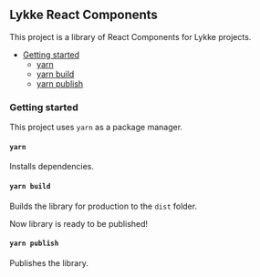 ## Lykke React Components

This project is a library of React Components for Lykke projects.

- [Getting started](#getting-started)
  - [yarn](#yarn)
  - [yarn build](#yarn-build)
  - [yarn publish](#yarn-publish)

### Getting started

This project uses `yarn` as a package manager.

#### `yarn`

Installs dependencies.

#### `yarn build`

Builds the library for production to the `dist` folder.

Now library is ready to be published!

#### `yarn publish`

Publishes the library.

